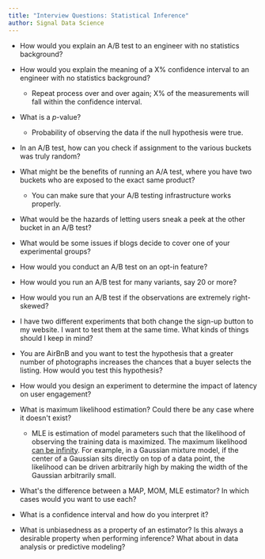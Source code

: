 ```yaml
---
title: "Interview Questions: Statistical Inference"
author: Signal Data Science
---
```


* How would you explain an A/B test to an engineer with no statistics background?

* How would you explain the meaning of a X% confidence interval to an engineer with no statistics background?

	* Repeat process over and over again; X% of the measurements will fall within the confidence interval.

* What is a $p$-value?

	* Probability of observing the data if the null hypothesis were true.

* In an A/B test, how can you check if assignment to the various buckets was truly random?

* What might be the benefits of running an A/A test, where you have two buckets who are exposed to the exact same product?

	* You can make sure that your A/B testing infrastructure works properly.

* What would be the hazards of letting users sneak a peek at the other bucket in an A/B test?

* What would be some issues if blogs decide to cover one of your experimental groups?

* How would you conduct an A/B test on an opt-in feature?

* How would you run an A/B test for many variants, say 20 or more?

* How would you run an A/B test if the observations are extremely right-skewed?

* I have two different experiments that both change the sign-up button to my website. I want to test them at the same time. What kinds of things should I keep in mind?

* You are AirBnB and you want to test the hypothesis that a greater number of photographs increases the chances that a buyer selects the listing. How would you test this hypothesis?

* How would you design an experiment to determine the impact of latency on user engagement?

* What is maximum likelihood estimation? Could there be any case where it doesn't exist?

	* MLE is estimation of model parameters such that the likelihood of observing the training data is maximized. The maximum likelihood [can be infinity](http://math.stackexchange.com/questions/85782/when-does-a-maximum-likelihood-estimate-fail-to-exist). For example, in a Gaussian mixture model, if the center of a Gaussian sits directly on top of a data point, the likelihood can be driven arbitrarily high by making the width of the Gaussian arbitrarily small.

* What's the difference between a MAP, MOM, MLE estimator? In which cases would you want to use each?

* What is a confidence interval and how do you interpret it?

* What is unbiasedness as a property of an estimator? Is this always a desirable property when performing inference? What about in data analysis or predictive modeling?